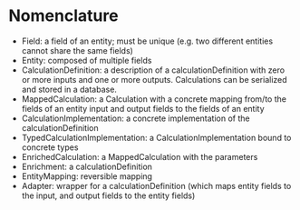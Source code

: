 # Nomenclature

- Field: a field of an entity; must be unique (e.g. two different
  entities cannot share the same fields)
- Entity: composed of multiple fields
- CalculationDefinition: a description of a calculationDefinition with zero or more inputs 
  and one or more outputs. Calculations can be serialized and stored
  in a database.
- MappedCalculation: a Calculation with a concrete mapping from/to the
  fields of an entity input and output fields to the fields of an
  entity
- CalculationImplementation: a concrete implementation of the calculationDefinition
- TypedCalculationImplementation: a CalculationImplementation bound to concrete types
- EnrichedCalculation: a MappedCalculation with the parameters
- Enrichment: a calculationDefinition 
- EntityMapping: reversible mapping
- Adapter: wrapper for a calculationDefinition (which maps entity fields to
  the input, and output fields to the entity fields)
